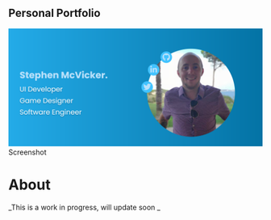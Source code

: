 ## Personal Portfolio

![Screenshot](screenshot.png)
Screenshot

# About

_This is a work in progress, will update soon _

